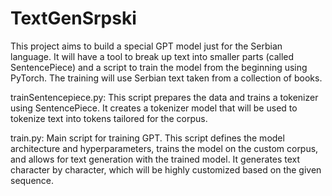 # TextGenSrpski
This project aims to build a special GPT model just for the Serbian language. It will have a tool to break up text into smaller parts (called SentencePiece) and a script to train the model from the beginning using PyTorch. The training will use Serbian text taken from a collection of books.

trainSentencepiece.py: This script prepares the data and trains a tokenizer using SentencePiece. It creates a tokenizer model that will be used to tokenize text into tokens tailored for the corpus.

train.py: Main script for training GPT. This script defines the model architecture and hyperparameters, trains the model on the custom corpus, and allows for text generation with the trained model. It generates text character by character, which will be highly customized based on the given sequence.
